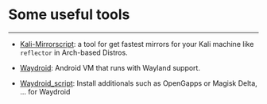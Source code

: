 # Some useful tools

---

- [Kali-Mirrorscript](https://github.com/padsalatushal/Kali-Mirrorscript): a tool for get fastest mirrors for your Kali machine like `reflector` in Arch-based Distros.

- [Waydroid](https://docs.waydro.id/usage/install-on-desktops): Android VM that runs with Wayland support.

- [Waydroid_script](https://github.com/casualsnek/waydroid_script): Install additionals such as OpenGapps or Magisk Delta, ... for Waydroid
